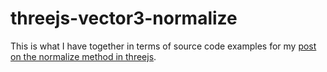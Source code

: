 # threejs-vector3-normalize

This is what I have together in terms of source code examples for my [post on the normalize method in threejs](https://dustinpfister.github.io/2021/06/14/threejs-vector3-normalize/).
